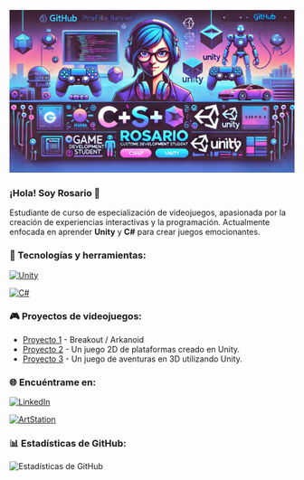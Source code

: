 
![Rosario's Banner](BANNER.png)

### ¡Hola! Soy Rosario 👋
Estudiante de curso de especialización de videojuegos, apasionada por la creación de experiencias interactivas y la programación. Actualmente enfocada en aprender **Unity** y **C#** para crear juegos emocionantes.

### 🚀 Tecnologías y herramientas:
[![Unity](https://img.shields.io/badge/Unity-100000?style=for-the-badge&logo=unity&logoColor=white)](https://unity.com/es)

 
 [![C#](https://img.shields.io/badge/C%23-239120?style=for-the-badge&logo=c-sharp&logoColor=white)](https://learn.microsoft.com/es-es/dotnet/csharp/)


### 🎮 Proyectos de videojuegos:
- [Proyecto 1](https://github.com/tuusuario/proyecto1) - Breakout / Arkanoid
- [Proyecto 2](https://github.com/tuusuario/proyecto1) - Un juego 2D de plataformas creado en Unity.
- [Proyecto 3](https://github.com/tuusuario/proyecto2) - Un juego de aventuras en 3D utilizando Unity.

### 🌐 Encuéntrame en:

[![LinkedIn](https://img.shields.io/badge/LinkedIn-%230077B5?style=for-the-badge&logo=linkedin&logoColor=white)](https://www.linkedin.com/in/mar%C3%ADa-del-rosario-palencia/)

[![ArtStation](https://img.shields.io/badge/ArtStation-5B4B9A?style=for-the-badge&logo=artstation&logoColor=white)](https://rosarioarte.artstation.com/)



### 📊 Estadísticas de GitHub:
![Estadísticas de GitHub](https://github-readme-stats.vercel.app/api?username=tuusuario&show_icons=true&theme=radical)

